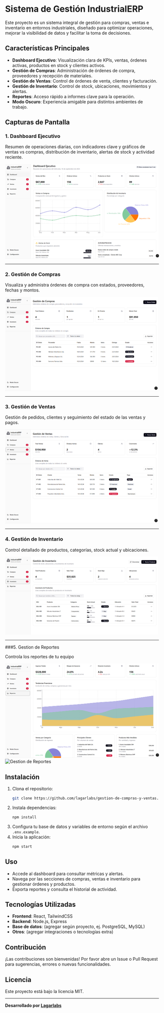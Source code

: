 # Sistema de Gestión IndustrialERP

Este proyecto es un sistema integral de gestión para compras, ventas e inventario en entornos industriales, diseñado para optimizar operaciones, mejorar la visibilidad de datos y facilitar la toma de decisiones.

## Características Principales

- **Dashboard Ejecutivo**: Visualización clara de KPIs, ventas, órdenes activas, productos en stock y clientes activos.
- **Gestión de Compras**: Administración de órdenes de compra, proveedores y recepción de materiales.
- **Gestión de Ventas**: Control de órdenes de venta, clientes y facturación.
- **Gestión de Inventario**: Control de stock, ubicaciones, movimientos y alertas.
- **Reportes**: Acceso rápido a informes clave para la operación.
- **Modo Oscuro**: Experiencia amigable para distintos ambientes de trabajo.

## Capturas de Pantalla

### 1. Dashboard Ejecutivo

Resumen de operaciones diarias, con indicadores clave y gráficos de ventas vs compras, distribución de inventario, alertas de stock y actividad reciente.

![Dashboard Ejecutivo](./images/1.png)

---

### 2. Gestión de Compras

Visualiza y administra órdenes de compra con estados, proveedores, fechas y montos.

![Gestión de Compras](./images/2.png)

---

### 3. Gestión de Ventas

Gestión de pedidos, clientes y seguimiento del estado de las ventas y pagos.

![Gestión de Ventas](./images/3.png)

---

### 4. Gestión de Inventario

Control detallado de productos, categorías, stock actual y ubicaciones.

![Gestión de Inventario](./images/4.png)

---

###5. Gestion de Reportes

Controla los reportes de tu equipo

![Gestion de Reportes](./images/5.png)
![Gestion de Reportes](./images/5-modo-oscuro.png)

## Instalación

1. Clona el repositorio:
   ```bash
   git clone https://github.com/lagarlabs/gestion-de-compras-y-ventas.git
   ```
2. Instala dependencias:
   ```bash
   npm install
   ```
3. Configura tu base de datos y variables de entorno según el archivo `.env.example`.
4. Inicia la aplicación:
   ```bash
   npm start
   ```

## Uso

- Accede al dashboard para consultar métricas y alertas.
- Navega por las secciones de compras, ventas e inventario para gestionar órdenes y productos.
- Exporta reportes y consulta el historial de actividad.

## Tecnologías Utilizadas

- **Frontend**: React, TailwindCSS
- **Backend**: Node.js, Express
- **Base de datos**: (agregar según proyecto, ej. PostgreSQL, MySQL)
- **Otros**: (agregar integraciones o tecnologías extra)

## Contribución

¡Las contribuciones son bienvenidas! Por favor abre un Issue o Pull Request para sugerencias, errores o nuevas funcionalidades.

## Licencia

Este proyecto está bajo la licencia MIT.

---

**Desarrollado por [Lagarlabs](https://github.com/lagarlabs)**
